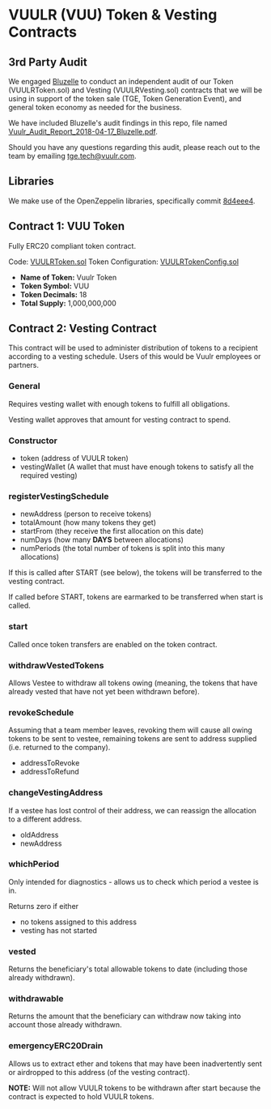 VUULR (VUU) Token & Vesting Contracts
===

3rd Party Audit
-------

We engaged [Bluzelle](https://bluzelle.com/) to conduct an independent audit of our Token (VUULRToken.sol) and Vesting (VUULRVesting.sol) contracts that we will be using in support of the token sale (TGE, Token Generation Event), and general token economy as needed for the business.

We have included Bluzelle's audit findings in this repo, file named [Vuulr_Audit_Report_2018-04-17_Bluzelle.pdf](Vuulr_Audit_Report_2018-04-17_Bluzelle.pdf).

Should you have any questions regarding this audit, please reach out to the team by emailing tge.tech@vuulr.com.


Libraries
-------
We make use of the OpenZeppelin libraries, specifically commit [8d4eee4](https://github.com/OpenZeppelin/zeppelin-solidity/tree/8d4eee412d07ed938f9e8794ab183e67d86f764b).


Contract 1: VUU Token
-------

Fully ERC20 compliant token contract.

Code: [VUULRToken.sol](contracts/VUULRToken.sol)
Token Configuration: [VUULRTokenConfig.sol](contracts/VUULRTokenConfig.sol)

* **Name of Token:** Vuulr Token
* **Token Symbol:** VUU
* **Token Decimals:** 18
* **Total Supply:** 1,000,000,000


Contract 2: Vesting Contract
-------

This contract will be used to administer distribution of tokens to a recipient according to a vesting schedule. Users of this would be Vuulr employees or partners.

### General

Requires vesting wallet with enough tokens to fulfill all obligations.

Vesting wallet approves that amount for vesting contract to spend.

### Constructor

* token (address of VUULR token)
* vestingWallet (A wallet that must have enough tokens to satisfy all the required vesting)

### registerVestingSchedule

* newAddress (person to receive tokens)
* totalAmount (how many tokens they get)
* startFrom (they receive the first allocation on this date)
* numDays (how many **DAYS** between allocations)
* numPeriods (the total number of tokens is split into this many allocations)

If this is called after START (see below), the tokens will be transferred to the vesting contract.

If called before START, tokens are earmarked to be transferred when start is called.

### start

Called once token transfers are enabled on the token contract.

### withdrawVestedTokens

Allows Vestee to withdraw all tokens owing (meaning, the tokens that have already vested that have not yet been withdrawn before).

### revokeSchedule

Assuming that a team member leaves, revoking them will cause all owing tokens to be sent to vestee, remaining tokens are sent to address supplied (i.e. returned to the company).

* addressToRevoke
* addressToRefund

### changeVestingAddress

If a vestee has lost control of their address, we can reassign the allocation to a different address.

* oldAddress
* newAddress

### whichPeriod

Only intended for diagnostics - allows us to check which period a vestee is in.

Returns zero if either
* no tokens assigned to this address
* vesting has not started

### vested

Returns the beneficiary's total allowable tokens to date (including those already withdrawn).

### withdrawable

Returns the amount that the beneficiary can withdraw now taking into account those already withdrawn.

### emergencyERC20Drain

Allows us to extract ether and tokens that may have been inadvertently  sent or airdropped to this address (of the vesting contract).

**NOTE:** Will not allow VUULR tokens to be withdrawn after start because the contract is expected to hold VUULR tokens.
